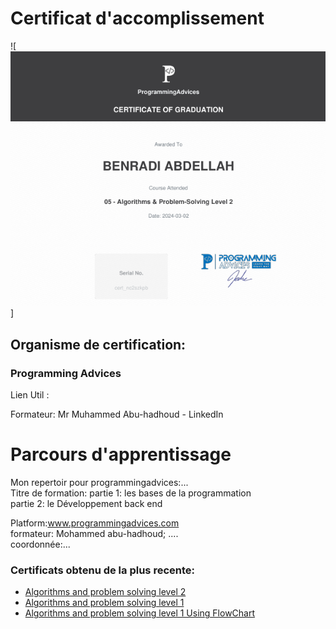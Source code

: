 # Certificat d'accomplissement

![![](../ProgrammingAdvices.com/Level__2/03__Certificate/src/Certificate__Algorithms__And__Problem__Solving__Level__2__Using__C++.png)]


## Organisme de certification:

### Programming Advices

Lien Util :   

Formateur: Mr Muhammed Abu-hadhoud  - LinkedIn

# Parcours d'apprentissage 

Mon repertoir pour programmingadvices:...  
Titre de formation: partie 1: les bases de la programmation  
                    partie 2: le Développement back end  

Platform:www.programmingadvices.com  
formateur: Mohammed abu-hadhoud; ....  
coordonnée:...  

### Certificats obtenu de la plus recente:

- [Algorithms and problem solving level 2](./Level__2/03__Certificate/Certificate__Algorithms__And__Problem__Solving__Level__2__Using__C++.md)   
- [Algorithms and problem solving level 1](./Level__1.1/02__Certificate__Level/Certificate__01.1__Algorithms__problem__solving__level__01__Using__C++.md)  
- [Algorithms and problem solving level 1 Using FlowChart](./Level__1.0/02__Certificate__Level__01/Certificate__01__Algorithms__problem__solving__level__01.md)  


